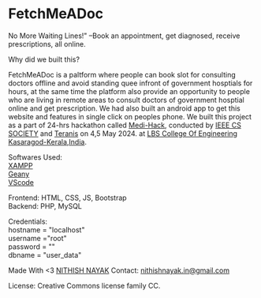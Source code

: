 # FetchMeADoc
No More Waiting Lines!" –Book an appointment, get diagnosed, receive prescriptions, all online.

Why did we built this?

FetchMeADoc is a paltform where people can book slot for consulting doctors offline and avoid standing quee infront of government hosptials for hours, at the same time the platform also provide an opportunity to people who are living in remote areas to consult doctors of government hosptial online and get prescription. We had also built an android app to get this website and features in single click on peoples phone. We built this project as a part of 24-hrs hackathon called [Medi-Hack](https://medihack.vercel.app/), conducted by [IEEE CS SOCIETY](https://www.instagram.com/ieeesblbscek) and [Teranis](https://www.instagram.com/teranis.lbscek/) on 4,5 May 2024. at [LBS College Of Engineering Kasaragod-Kerala,India](https://lbscek.ac.in).

Softwares Used: <br>
[XAMPP](https://www.apachefriends.org/) <br>
[Geany](https://www.geany.org/) <br>
[VScode](https://code.visualstudio.com/) <br>

Frontend: HTML, CSS, JS, Bootstrap <br>
Backend: PHP, MySQL <br>

Credentials: <br>
hostname = "localhost" <br>
username ="root" <br>
password = "" <br>
dbname = "user_data" <br>

Made With <3 [NITHISH NAYAK](https://nithish-nayak.blogspot.com)
Contact: nithishnayak.in@gmail.com

License: Creative Commons license family	CC.
